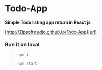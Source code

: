 # Todo-App
**Simple Todo listing app return in React js**

[http://Zipsoftstudio.github.io/Todo-App](url)
### Run it on local
> `npm i`

> `npm start`
